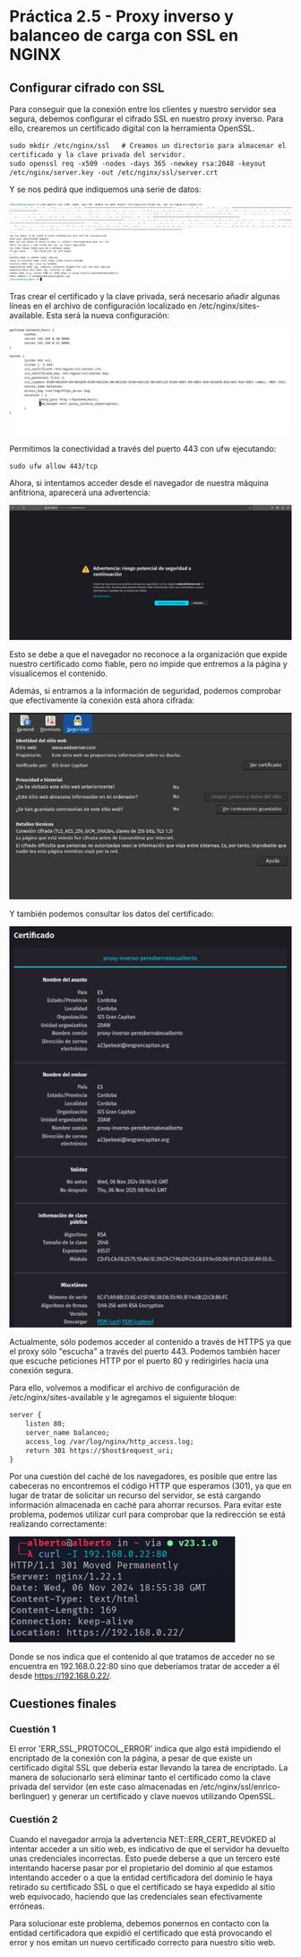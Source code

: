 # Práctica 2.5 - Proxy inverso y balanceo de carga con SSL en NGINX

## Configurar cifrado con SSL

Para conseguir que la conexión entre los clientes y nuestro servidor sea segura, 
debemos configurar el cifrado SSL en nuestro proxy inverso. Para ello, crearemos 
un certificado digital con la herramienta OpenSSL.

```console
sudo mkdir /etc/nginx/ssl	# Creamos un directorio para almacenar el certificado y la clave privada del servidor.
sudo openssl req -x509 -nodes -days 365 -newkey rsa:2048 -keyout /etc/nginx/server.key -out /etc/nginx/ssl/server.crt
```

Y se nos pedirá que indiquemos una serie de datos:

![Creación certificado con SSL](./images/creacion_certificado.png)

Tras crear el certificado y la clave privada, será necesario añadir algunas líneas en el archivo de configuración 
localizado en /etc/nginx/sites-available. Esta será la nueva configuración:

![Nueva configuración](./images/conf_ssl.png)

Permitimos la conectividad a través del puerto 443 con ufw ejecutando:

```console
sudo ufw allow 443/tcp
```
Ahora, si intentamos acceder desde el navegador de nuestra máquina anfitriona, aparecerá una advertencia: 

![Advertencia de acceso](./images/advertencia_acceso.png)

Esto se debe a que el navegador no reconoce a la organización que expide nuestro certificado como fiable, pero 
no impide que entremos a la página y visualicemos el contenido.

Además, si entramos a la información de seguridad, podemos comprobar que efectivamente la conexión está ahora cifrada:

![Información de seguridad](./images/inf_seguridad.png)

Y también podemos consultar los datos del certificado:

![Información del certificado](./images/inf_certificado.png)


Actualmente, sólo podemos acceder al contenido a través de HTTPS ya que el proxy sólo "escucha" a través del puerto 443. 
Podemos también hacer que escuche peticiones HTTP por el puerto 80 y redirigirles hacia una conexión segura.

Para ello, volvemos a modificar el archivo de configuración de /etc/nginx/sites-available y le agregamos el siguiente bloque: 

```console
server {
	listen 80;
	server_name balanceo;
	access_log /var/log/nginx/http_access.log;
	return 301 https://$host$request_uri;
}
```

Por una cuestión del caché de los navegadores, es posible que entre las cabeceras no encontremos 
el código HTTP que esperamos (301), ya que en lugar de tratar de solicitar un recurso del servidor, 
se está cargando información almacenada en caché para ahorrar recursos. Para evitar este problema, 
podemos utilizar curl para comprobar que la redirección se está realizando correctamente:

![Comprobación de redirección con curl](./images/comprobacion_cabecera.png)

Donde se nos indica que el contenido al que tratamos de acceder no se encuentra en 192.168.0.22:80 sino 
que deberíamos tratar de acceder a él desde https://192.168.0.22/.

## Cuestiones finales

### Cuestión 1

El error 'ERR_SSL_PROTOCOL_ERROR' indica que algo está impidiendo el encriptado de la conexión con la página, a pesar de que existe 
un certificado digital SSL que debería estar llevando la tarea de encriptado. La manera de solucionarlo será eliminar tanto el certificado 
como la clave privada del servidor (en este caso almacenadas en /etc/nginx/ssl/enrico-berlinguer) y generar un certificado y clave 
nuevos utilizando OpenSSL.

### Cuestión 2

Cuando el navegador arroja la advertencia NET::ERR_CERT_REVOKED al intentar acceder a un sitio web, es indicativo de que el servidor ha 
devuelto unas credenciales incorrectas. Esto puede deberse a que un tercero esté intentando hacerse pasar por el propietario del dominio 
al que estamos intentando acceder o a que la entidad certificadora del dominio le haya retirado su certificado SSL o que el certificado se 
haya expedido al sitio web equivocado, haciendo que las credenciales sean efectivamente erróneas.

Para solucionar este problema, debemos ponernos en contacto con la entidad certificadora que expidió el certificado que está provocando el 
error y nos emitan un nuevo certificado correcto para nuestro sitio web.





